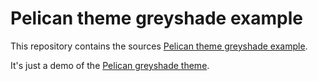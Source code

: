 Pelican theme greyshade example
===============================

This repository contains the sources [Pelican theme greyshade example](http://pelican-theme-greyshade-example.yohann.lepage.info).

It's just a demo of the [Pelican greyshade theme](https://github.com/2xyo/pelican-theme-greyshade).